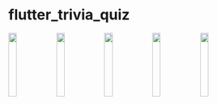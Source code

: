 # flutter_trivia_quiz


<img src="https://github.com/Ajoy-1704001/flutter_trivia_quiz/assets/57573642/74035ebc-d546-40ee-b298-3ccc2a1b3da0" width="18%"></img> <img src="https://github.com/Ajoy-1704001/flutter_trivia_quiz/assets/57573642/3e110d5c-2654-408a-a826-a7841b480c7f" width="18%"></img> <img src="https://github.com/Ajoy-1704001/flutter_trivia_quiz/assets/57573642/2d55f42e-0629-4fe1-928e-3cb225ab818d" width="18%"></img> <img src="https://github.com/Ajoy-1704001/flutter_trivia_quiz/assets/57573642/9f9c08c5-aabd-47e1-8863-a3ba5b841460" width="18%"></img> <img src="https://github.com/Ajoy-1704001/flutter_trivia_quiz/assets/57573642/30d7458d-a91a-4dfd-ab77-4da666a64a0c" width="18%"></img> 
